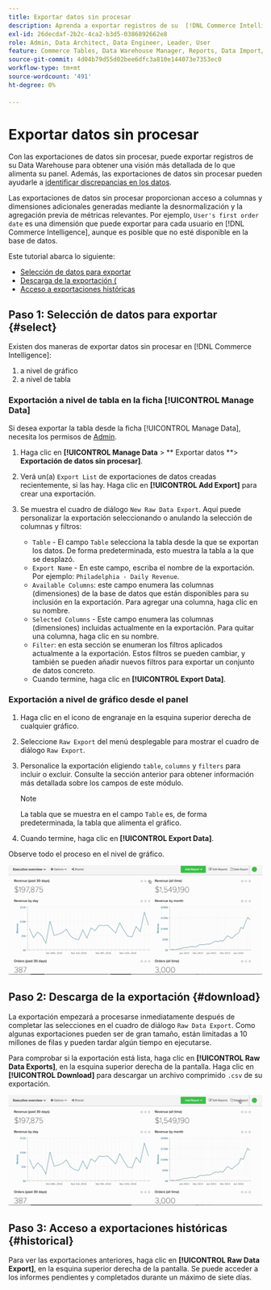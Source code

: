 ```yaml
---
title: Exportar datos sin procesar
description: Aprenda a exportar registros de su  [!DNL Commerce Intelligence] Data Warehouse para obtener más información sobre lo que alimenta su tablero.
exl-id: 26decdaf-2b2c-4ca2-b3d5-0386892662e8
role: Admin, Data Architect, Data Engineer, Leader, User
feature: Commerce Tables, Data Warehouse Manager, Reports, Data Import/Export
source-git-commit: 4d04b79d55d02bee6dfc3a810e144073e7353ec0
workflow-type: tm+mt
source-wordcount: '491'
ht-degree: 0%

---
```


# Exportar datos sin procesar

Con las exportaciones de datos sin procesar, puede exportar registros de su Data Warehouse para obtener una visión más detallada de lo que alimenta su panel. Además, las exportaciones de datos sin procesar pueden ayudarle a [identificar discrepancias en los datos](https://experienceleague.adobe.com/docs/commerce-knowledge-base/kb/troubleshooting/miscellaneous/using-data-exports-to-pinpoint-discrepancies.html).

Las exportaciones de datos sin procesar proporcionan acceso a columnas y dimensiones adicionales generadas mediante la desnormalización y la agregación previa de métricas relevantes. Por ejemplo, `User's first order date` es una dimensión que puede exportar para cada usuario en [!DNL Commerce Intelligence], aunque es posible que no esté disponible en la base de datos.

Este tutorial abarca lo siguiente:

* [Selección de datos para exportar](#select)
* [Descarga de la exportación (](#download)
* [Acceso a exportaciones históricas](#historical)

## Paso 1: Selección de datos para exportar {#select}

Existen dos maneras de exportar datos sin procesar en [!DNL Commerce Intelligence]:

1. a nivel de gráfico
1. a nivel de tabla

### Exportación a nivel de tabla en la ficha [!UICONTROL Manage Data]

Si desea exportar la tabla desde la ficha [!UICONTROL Manage Data], necesita los permisos de [Admin](../administrator/user-management/user-management.md).

1. Haga clic en **[!UICONTROL Manage Data** > ** Exportar datos **> **Exportación de datos sin procesar]**.
1. Verá un(a) `Export List` de exportaciones de datos creadas recientemente, si las hay. Haga clic en **[!UICONTROL Add Export]** para crear una exportación.
1. Se muestra el cuadro de diálogo `New Raw Data Export`. Aquí puede personalizar la exportación seleccionando o anulando la selección de columnas y filtros:

   * `Table` - El campo `Table` selecciona la tabla desde la que se exportan los datos. De forma predeterminada, esto muestra la tabla a la que se desplazó.
   * `Export Name` - En este campo, escriba el nombre de la exportación. Por ejemplo: `Philadelphia - Daily Revenue`.
   * `Available Columns`: este campo enumera las columnas (dimensiones) de la base de datos que están disponibles para su inclusión en la exportación. Para agregar una columna, haga clic en su nombre.
   * `Selected Columns` - Este campo enumera las columnas (dimensiones) incluidas actualmente en la exportación. Para quitar una columna, haga clic en su nombre.
   * `Filter`: en esta sección se enumeran los filtros aplicados actualmente a la exportación. Estos filtros se pueden cambiar, y también se pueden añadir nuevos filtros para exportar un conjunto de datos concreto.
   * Cuando termine, haga clic en **[!UICONTROL Export Data]**.

### Exportación a nivel de gráfico desde el panel

1. Haga clic en el icono de engranaje en la esquina superior derecha de cualquier gráfico.

1. Seleccione `Raw Export` del menú desplegable para mostrar el cuadro de diálogo `Raw Export`.

1. Personalice la exportación eligiendo `table`, `columns` y `filters` para incluir o excluir. Consulte la sección anterior para obtener información más detallada sobre los campos de este módulo.

   >[!NOTE]
   >
   >La tabla que se muestra en el campo `Table` es, de forma predeterminada, la tabla que alimenta el gráfico.

1. Cuando termine, haga clic en **[!UICONTROL Export Data]**.

Observe todo el proceso en el nivel de gráfico.

![Demostración animada de la exportación de datos sin procesar de un gráfico](../assets/Chart-level_export.gif)

## Paso 2: Descarga de la exportación {#download}

La exportación empezará a procesarse inmediatamente después de completar las selecciones en el cuadro de diálogo `Raw Data Export`. Como algunas exportaciones pueden ser de gran tamaño, están limitadas a 10 millones de filas y pueden tardar algún tiempo en ejecutarse.

Para comprobar si la exportación está lista, haga clic en **[!UICONTROL Raw Data Exports]**, en la esquina superior derecha de la pantalla. Haga clic en **[!UICONTROL Download]** para descargar un archivo comprimido `.csv` de su exportación.

![Demostración animada de la descarga de un archivo CSV exportado](../assets/Downloading_export.gif)

## Paso 3: Acceso a exportaciones históricas {#historical}

Para ver las exportaciones anteriores, haga clic en **[!UICONTROL Raw Data Export]**, en la esquina superior derecha de la pantalla. Se puede acceder a los informes pendientes y completados durante un máximo de siete días.

